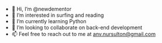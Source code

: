 - 👋 Hi, I’m @newdementor
- 👀 I’m interested in surfing and reading
- 🌱 I’m currently learning Python
- 💞️ I’m looking to collaborate on back-end development
- 📫 Feel free to reach out to me at anv.nursulton@gmail.com

<!---
newdementor/newdementor is a ✨ special ✨ repository because its `README.md` (this file) appears on your GitHub profile.
You can click the Preview link to take a look at your changes.
--->
